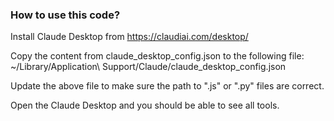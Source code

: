 ### How to use this code?

Install Claude Desktop from https://claudiai.com/desktop/ 

Copy the content from claude_desktop_config.json to the following file:
 ~/Library/Application\ Support/Claude/claude_desktop_config.json

 Update the above file to make sure the path to ".js" or ".py" files are correct.

Open the Claude Desktop and you should be able to see all tools. 